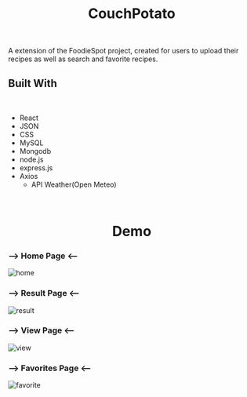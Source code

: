 <h1 align="center"> CouchPotato </h1>
<br/>

<p> A extension of the FoodieSpot project, created for users to upload their recipes as well as search and favorite recipes.<p/>

<h2> Built With </h2>
<br/>

- React
- JSON
- CSS
- MySQL
- Mongodb
- node.js
- express.js
- Axios
  - API Weather(Open Meteo)

<br/>

<h1 align="center"> Demo </h1>
<h3> --> Home Page <-- </h3>
  
  ![home](https://user-images.githubusercontent.com/97468788/172727445-d282d542-6b5d-4864-9dad-0a0544f9c17f.png)

<h3> --> Result Page <-- </h3>
  
  ![result](https://user-images.githubusercontent.com/97468788/172727452-ffd5e37b-edc0-4209-aa12-2d52b46c997a.png)

<h3> --> View Page <-- </h3>
  
  ![view](https://user-images.githubusercontent.com/97468788/172727457-e509d802-3b2d-4b3c-8269-2c71cee96ea3.png)

<h3> --> Favorites Page <-- </h3>
  
  ![favorite](https://user-images.githubusercontent.com/97468788/172727474-d02280e2-6d9c-41bf-8846-cc1bc182257e.png)
